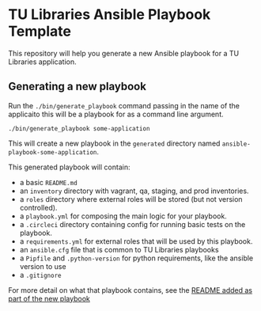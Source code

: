 # TU Libraries Ansible Playbook Template

This repository will help you generate a new Ansible playbook for a TU Libraries application.

## Generating a  new playbook

Run the `./bin/generate_playbook` command passing in the name of the applicaito this will be a playbook for as a command line argument.

`./bin/generate_playbook some-application`

This will create a new playbook in the `generated` directory named `ansible-playbook-some-application`.

This generated playbook will contain:
* a basic `README.md`
* an `inventory` directory with vagrant, qa, staging, and prod inventories.
* a `roles` directory where external roles will be stored (but not version controlled).
* a `playbook.yml` for composing the main logic for your playbook.
* a `.circleci` directory containing config for running basic tests on the playbook.
* a `requirements.yml` for external roles that will be used by this playbook.
* an `ansible.cfg` file that is common to TU Libraries playbooks
* a `Pipfile` and `.python-version` for python requirements, like the ansible version to use
* a `.gitignore`


For more detail on what that playbook contains, see the [README added as part of the new playbook](templates/README.md) 
